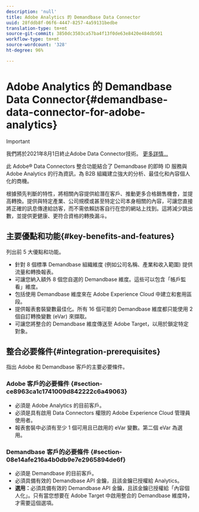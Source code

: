 ```yaml
---
description: 'null'
title: Adobe Analytics 的 Demandbase Data Connector
uuid: 28fddb8f-06f6-4447-8257-4a59131bedbe
translation-type: tm+mt
source-git-commit: 3850dc3503ca57ba4f13f0de63e8420e484db501
workflow-type: tm+mt
source-wordcount: '328'
ht-degree: 96%

---
```



# Adobe Analytics 的 Demandbase Data Connector{#demandbase-data-connector-for-adobe-analytics}

>[!IMPORTANT]
>
>我們將於2021年8月1日終止Adobe Data Connector技術。 [更多詳情...](/help/import/data-connectors/data-connectors-eol.md)

此 Adobe® Data Connectors 整合功能結合了 Demandbase 的即時 ID 服務與 Adobe Analytics 的行為資訊，為 B2B 組織建立強大的分析、最佳化和內容個人化的商機。

根據預先判斷的特性，將相關內容提供給潛在客戶、推動更多合格銷售機會，並提高轉換。提供與特定產業、公司規模或甚至特定公司本身相關的內容，可讓您直接將正確的訊息傳達給訪客，而不需依賴訪客自行在您的網站上找到。這將減少跳出數，並提供更健康、更符合資格的轉換漏斗。

## 主要優點和功能{#key-benefits-and-features}

列出前 5 大優點和功能。

* 針對 8 個標準 Demandbase 組織維度 (例如公司名稱、產業和收入範圍) 提供流量和轉換報表。
* 可讓您納入額外 8 個您自選的 Demandbase 維度。這些可以包含「帳戶監看」維度。
* 包括使用 Demandbase 維度來在 Adobe Experience Cloud 中建立和套用區段。
* 提供報表套裝變數最佳化。所有 16 個可能的 Demandbase 維度都只能使用 2 個自訂轉換變數 (eVar) 來擷取。
* 可讓您將整合的 Demandbase 維度傳送至 Adobe Target，以用於鎖定特定對象。

## 整合必要條件{#integration-prerequisites}

指出 Adobe 和 Demandbase 客戶的主要必要條件。

### Adobe 客戶的必要條件 {#section-ce8963ca1c1741009d842222c6a49063}

* 必須是 Adobe Analytics 的目前客戶。
* 必須是具有啟用 Data Connectors 權限的 Adobe Experience Cloud 管理員使用者。
* 報表套裝中必須有至少 1 個可用且已啟用的 eVar 變數。第二個 eVar 為選用。

### Demandbase 客戶的必要條件 {#section-08e14afe216a4b0db9e7e2965894de6f}

* 必須是 Demandbase 的目前客戶。
* 必須具備有效的 Demandbase API 金鑰，且該金鑰已授權給 Analytics。
* **選用：**&#x200B;必須具備有效的 Demandbase API 金鑰，且該金鑰已授權給「內容個人化」。只有當您想要在 Adobe Target 中啟用整合的 Demandbase 維度時，才需要這個選項。

